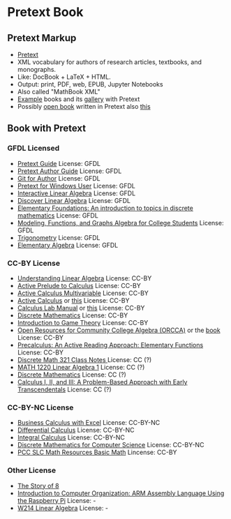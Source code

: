 # Pretext Book

## Pretext Markup

* [Pretext](https://pretextbook.org/index.html) 
* XML vocabulary for authors of research articles, textbooks, and monographs.
* Like: DocBook + LaTeX + HTML.
* Output: print, PDF, web, EPUB, Jupyter Notebooks
* Also called "MathBook XML"
* [Example](https://pretextbook.org/catalog.html) books and its [gallery](https://pretextbook.org/gallery.html) with Pretext
* Possibly [open book](https://aimath.org/textbooks/approved-textbooks/) written in Pretext also [this](https://jiblm.org/guides/index.php?category=jiblmjournal)

## Book with Pretext

### GFDL Licensed

* [Pretext Guide](https://pretextbook.org/doc/guide/html/guide.html) License: GFDL
* [Pretext Author Guide](https://pretextbook.org/doc/author-guide/html/pretext-author-guide.html) License: GFDL
* [Git for Author](https://pretextbook.org/gfa/html/frontmatter-1.html) License: GFDL
* [Pretext for Windows User](https://pretextbook.org/doc/pnw/html/novices.html) License: GFDL
* [Interactive Linear Algebra](https://textbooks.math.gatech.edu/ila/index.html) License: GFDL
* [Discover Linear Algebra](https://sites.ualberta.ca/~jsylvest/books/dla.html) License: GFDL
* [Elementary Foundations: An introduction to topics in discrete mathematics](https://sites.ualberta.ca/~jsylvest/books/EF/frontmatter-1.html) License: GFDL
* [Modeling, Functions, and Graphs Algebra for College Students](https://yoshiwarabooks.org/mfg/) License: GFDL
* [Trigonometry](https://yoshiwarabooks.org/trig/) License: GFDL
* [Elementary Algebra](https://yoshiwarabooks.org/elem-alg/) License: GFDL

### CC-BY License

* [Understanding Linear Algebra](http://merganser.math.gvsu.edu/david/linear.algebra/ula/ula/ula.html)  License: CC-BY
* [Active Prelude to Calculus](https://activecalculus.org/APC.html) License: CC-BY
* [Active Calculus Multivariable](https://activecalculus.org/ACM.html) License: CC-BY
* [Active Calculus](https://activecalculus.org//ACS.html) or [this](https://activecalculus.org/single/frontmatter.html) License: CC-BY
* [Calculus Lab Manual](https://spaces.pcc.edu/display/MS/Calculus+Lab+Manuals) or [this](https://spot.pcc.edu/math/clm/clm.html) License: CC-BY
* [Discrete Mathematics](http://discrete.openmathbooks.org/dmoi3.html) License: CC-BY
* [Introduction to Game Theory](https://nordstromjf.github.io/IntroGameTheory/frontmatter-1.html) License: CC-BY
* [Open Resources for Community College Algebra \(ORCCA\)](https://spaces.pcc.edu/pages/viewpage.action?pageId=52729944) or the [book](https://spot.pcc.edu/math/orcca/ed2/html/frontmatter.html) License: CC-BY
* [Precalculus: An Active Reading Approach: Elementary Functions](https://www.mhcc.edu/precalc1/) License: CC-BY
* [Discrete Math 321 Class Notes ](http://www.math.wichita.edu/~hammond/class-notes/discrete-class-notes.html) License: CC \(?\)
* [MATH 1220 Linear Algebra 1](http://linearalgebra.math.umanitoba.ca/math1220/) License:  CC \(?\)
* [Discrete Mathematics](https://www.jiblm.org/mahavier/discrete/html/index.html) License: CC \(?\)
* [Calculus I, II, and III: A Problem-Based Approach with Early Transcendentals](https://www.jiblm.org/mahavier/calculus/html/book-1.html) License: CC \(?\)

### CC-BY-NC License

* [Business Calculus with Excel](https://mathstat.slu.edu/~may/ExcelCalculus/) License: CC-BY-NC
* [Differential Calculus](https://www.math.ubc.ca/~CLP/CLP1/) License: CC-BY-NC
* [Integral Calculus](https://www.math.ubc.ca/~CLP/CLP2/) License: CC-BY-NC
* [Discrete Mathematics for Computer Science](https://icsatkcc.github.io/Discrete-Math-for-Computer-Science/frontmatter.html) License: CC-BY-NC
* [PCC SLC Math Resources Basic Math](https://spot.pcc.edu/slc/mathresources/output/html/) Lincense: CC-BY

### Other License

* [The Story of 8](https://mphitchman.com/eight/index.html)
* [Introduction to Computer Organization: ARM Assembly Language Using the Raspberry Pi](https://bob.cs.sonoma.edu/IntroCompOrg-RPi/intro-co-rpi.html) License: -
* [W214 Linear Algebra](https://math.sun.ac.za/bbartlett/w214-lin-alg/html/w214-lin-alg.html) License: -

